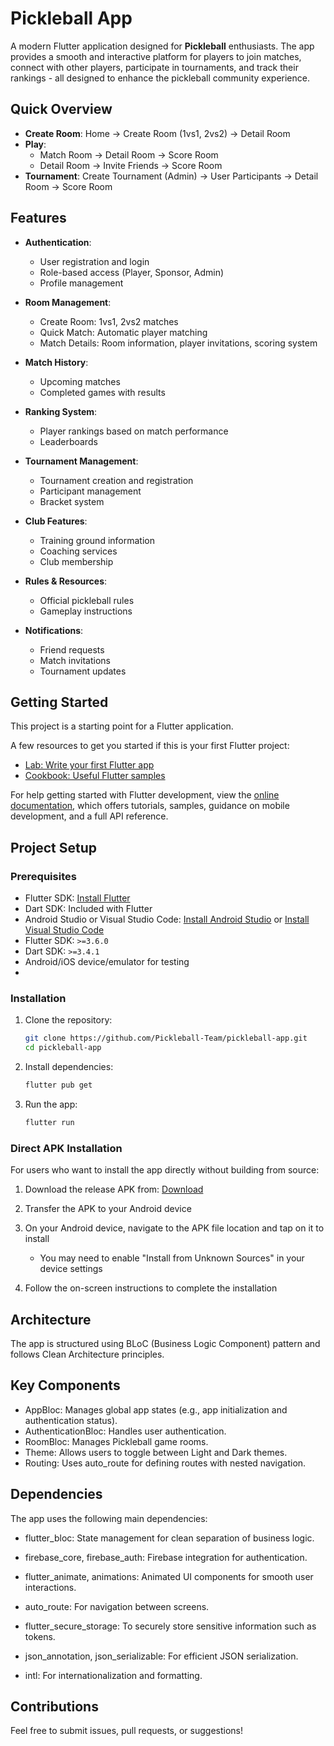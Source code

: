 # Pickleball App

A modern Flutter application designed for **Pickleball** enthusiasts. The app provides a smooth and interactive platform for players to join matches, connect with other players, participate in tournaments, and track their rankings - all designed to enhance the pickleball community experience.

## Quick Overview

- **Create Room**: Home → Create Room (1vs1, 2vs2) → Detail Room
- **Play**: 
  - Match Room → Detail Room → Score Room
  - Detail Room → Invite Friends → Score Room
- **Tournament**: Create Tournament (Admin) → User Participants → Detail Room → Score Room

## Features

- **Authentication**:
  + User registration and login
  + Role-based access (Player, Sponsor, Admin)
  + Profile management
  
- **Room Management**:
  + Create Room: 1vs1, 2vs2 matches
  + Quick Match: Automatic player matching
  + Match Details: Room information, player invitations, scoring system
  
- **Match History**:
  + Upcoming matches
  + Completed games with results
  
- **Ranking System**:
  + Player rankings based on match performance
  + Leaderboards
  
- **Tournament Management**:
  + Tournament creation and registration
  + Participant management
  + Bracket system
  
- **Club Features**:
  + Training ground information
  + Coaching services
  + Club membership
  
- **Rules & Resources**:
  + Official pickleball rules
  + Gameplay instructions
  
- **Notifications**:
  + Friend requests
  + Match invitations
  + Tournament updates

## Getting Started

This project is a starting point for a Flutter application.

A few resources to get you started if this is your first Flutter project:

- [Lab: Write your first Flutter app](https://docs.flutter.dev/get-started/codelab)
- [Cookbook: Useful Flutter samples](https://docs.flutter.dev/cookbook)

For help getting started with Flutter development, view the
[online documentation](https://docs.flutter.dev/), which offers tutorials,
samples, guidance on mobile development, and a full API reference.

## Project Setup

### Prerequisites

- Flutter SDK: [Install Flutter](https://docs.flutter.dev/get-started/install)
- Dart SDK: Included with Flutter
- Android Studio or Visual Studio Code: [Install Android Studio](https://developer.android.com/studio)
  or [Install Visual Studio Code](https://code.visualstudio.com/)
- Flutter SDK: `>=3.6.0`
- Dart SDK: `>=3.4.1`
- Android/iOS device/emulator for testing
-

### Installation

1. Clone the repository:

   ```sh
   git clone https://github.com/Pickleball-Team/pickleball-app.git
   cd pickleball-app
   ```

2. Install dependencies:
   ```sh
   flutter pub get
   ```

3. Run the app:
   ```sh
   flutter run
   ```

### Direct APK Installation

For users who want to install the app directly without building from source:

1. Download the release APK from:
   [Download](https://github.com/Pickleball-Team/pickleball-app/raw/refs/heads/main/assets/release/app-release.apk)

2. Transfer the APK to your Android device

3. On your Android device, navigate to the APK file location and tap on it to install
   - You may need to enable "Install from Unknown Sources" in your device settings

4. Follow the on-screen instructions to complete the installation

## Architecture

The app is structured using BLoC (Business Logic Component) pattern and follows Clean Architecture principles.

## Key Components

- AppBloc: Manages global app states (e.g., app initialization and authentication status).
- AuthenticationBloc: Handles user authentication.
- RoomBloc: Manages Pickleball game rooms.
- Theme: Allows users to toggle between Light and Dark themes.
- Routing: Uses auto_route for defining routes with nested navigation.

## Dependencies

The app uses the following main dependencies:

- flutter_bloc: State management for clean separation of business logic.
- firebase_core, firebase_auth: Firebase integration for authentication.

- flutter_animate, animations: Animated UI components for smooth user interactions.

- auto_route: For navigation between screens.

- flutter_secure_storage: To securely store sensitive information such as tokens.

- json_annotation, json_serializable: For efficient JSON serialization.

- intl: For internationalization and formatting.

## Contributions


Feel free to submit issues, pull requests, or suggestions!
